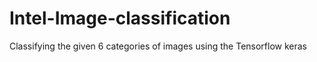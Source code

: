 # Intel-Image-classification
Classifying the given 6 categories of images using the Tensorflow keras
